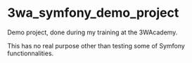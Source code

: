 # 3wa_symfony_demo_project

Demo project, done during my training at the 3WAcademy.

This has no real purpose other than testing some of Symfony functionnalities.
